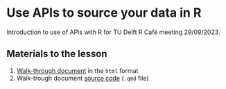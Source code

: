 # Use APIs to source your data in R
Introduction to use of APIs with R for TU Delft R Café meeting 29/09/2023.


## Materials to the lesson 

1. [Walk-through document](https://github.com/Delft-RCafe/resources/blob/main/themes/apis_in_r/apis-in-r.qmd) in the `html` format
2. Walk-trough document [source code]() (`.qmd` file)







